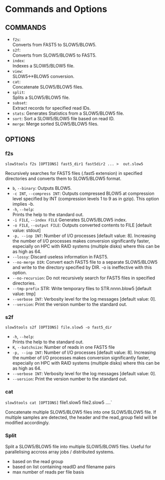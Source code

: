 # Commands and Options

## COMMANDS 

* `f2s`:               
         Converts from FAST5 to SLOW5/BLOW5.
* `s2f`:    
         Converts from SLOW5/BLOW5 to FAST5.
* `index`:           
         Indexes a SLOW5/BLOW5 file.
* `view`:          
         SLOW5<->BLOW5 conversion.   
* `cat`:          
         Concatenate SLOW5/BLOW5 files.
* `split`:          
         Splits a SLOW5/BLOW5 file.
* `subset`:          
         Extract records for specified read IDs.         
* `stats`:
         Generates Statistics from a SLOW5/BLOW5 file.
* `sort`:
         Sort a SLOW5/BLOW5 file based on read ID.
* `merge`:
         Merge sorted SLOW5/BLOW5 files.


## OPTIONS

### f2s

`slow5tools f2s [OPTIONS] fast5_dir1 fast5dir2 ... >  out.slow5`

Recursively searches for FAST5 files (.fast5 extension) in specified directories and converts them to SLOW5/BLOW5 format.

*  `b`, `--binary`:
   Outputs BLOW5.
*  `-c INT`, `--compress INT`:
   Outputs compressed BLOW5 at compression level specified by INT (compression levels 1 to 9 as in gzip). This option implies -b.
*  `-h`, `--help`:                           
   Prints the help to the standard out.
*  `-i FILE`, `--index FILE`
   Generates SLOW5/BLOW5 index.
*  `-o FILE`, `--output FILE`:
   Outputs converted contents to FILE [default value: stdout]
*  `-p, --iop INT`:
    Number of I/O processes [default value: 8]. Increasing the number of I/O processes makes conversion significantly faster, especially on HPC with RAID systems (multiple disks) where this can be as high as 64. 
*   `--lossy`:
    Discard useless information in FAST5.
*  `--no-merge DIR`:
    Convert each FAST5 file to a separate SLOW5/BLOW5 and write to the directory specified by DIR. -o is ineffective with this option.
*  `--no-recursion`:
    Do not recursively search for FAST5 files in specified directories.   
*  `--tmp-prefix` STR:
    Write temporary files to STR.nnnn.blow5 [default value: tmp]
*  `--verbose INT`:
    Verbosity level for the log messages [default value: 0].
*  `--version`:
    Print the version number to the standard out. 


### s2f

`slow5tools s2f [OPTIONS] file.slow5 -o fast5_dir`

*  `-h`, `--help`:                           
   Prints the help to the standard out.
*  `K`, `--batchsize`: 
         Number of reads in one FAST5 file
*  `-p, --iop INT`:
    Number of I/O processes [default value: 8]. Increasing the number of I/O processes makes conversion significantly faster, especially on HPC with RAID systems (multiple disks) where this can be as high as 64.  
*  `--verbose INT`:
    Verbosity level for the log messages [default value: 0].
*  `--version`: 
    Print the version number to the standard out. 
    
    
### cat

`slow5tools cat [OPTIONS]` file1.slow5 file2.slow5 ....`

Concatenate multiple SLOW5/BLOW5 files into one SLOW5/BLOW5 file. If multiple samples are detected, the header and the read_group field will be modified accordingly.


### Split

Split a SLOW5/BLOW5 file into multiple SLOW5/BLOW5 files. Useful for parallelising accross array jobs / distributed systems.
- based on the read group
- based on list containing readID and filename pairs
- max number of reads per file basis

    
    
